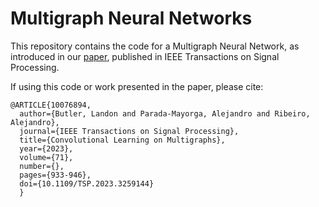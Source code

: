 # Multigraph Neural Networks
This repository contains the code for a Multigraph Neural Network, as introduced in our <a href="https://ieeexplore.ieee.org/abstract/document/10076894">paper</a>, published in IEEE Transactions on Signal Processing.

If using this code or work presented in the paper, please cite:
```
@ARTICLE{10076894,
  author={Butler, Landon and Parada-Mayorga, Alejandro and Ribeiro, Alejandro},
  journal={IEEE Transactions on Signal Processing}, 
  title={Convolutional Learning on Multigraphs}, 
  year={2023},
  volume={71},
  number={},
  pages={933-946},
  doi={10.1109/TSP.2023.3259144}
  }
```
